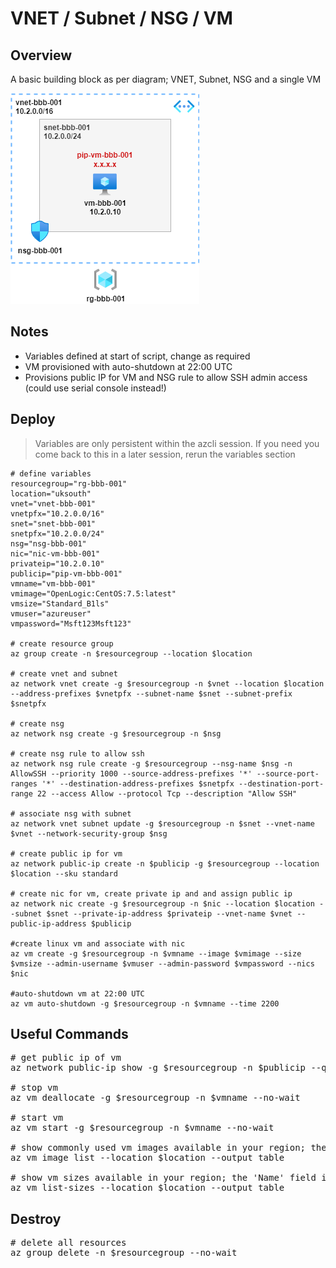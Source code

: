 # VNET / Subnet / NSG / VM

## Overview

A basic building block as per diagram; VNET, Subnet, NSG and a single VM 

![](vnet-subnet-nsg-vm.png)

## Notes

* Variables defined at start of script, change as required
* VM provisioned with auto-shutdown at 22:00 UTC
* Provisions public IP for VM and NSG rule to allow SSH admin access (could use serial console instead!)

## Deploy
> Variables are only persistent within the azcli session. If you need you come back to this in a later session, rerun the variables section

```
# define variables
resourcegroup="rg-bbb-001"
location="uksouth"
vnet="vnet-bbb-001"
vnetpfx="10.2.0.0/16"
snet="snet-bbb-001"
snetpfx="10.2.0.0/24"
nsg="nsg-bbb-001"
nic="nic-vm-bbb-001"
privateip="10.2.0.10"
publicip="pip-vm-bbb-001"
vmname="vm-bbb-001"
vmimage="OpenLogic:CentOS:7.5:latest"
vmsize="Standard_B1ls"
vmuser="azureuser"
vmpassword="Msft123Msft123"

# create resource group
az group create -n $resourcegroup --location $location

# create vnet and subnet
az network vnet create -g $resourcegroup -n $vnet --location $location --address-prefixes $vnetpfx --subnet-name $snet --subnet-prefix $snetpfx

# create nsg
az network nsg create -g $resourcegroup -n $nsg

# create nsg rule to allow ssh
az network nsg rule create -g $resourcegroup --nsg-name $nsg -n AllowSSH --priority 1000 --source-address-prefixes '*' --source-port-ranges '*' --destination-address-prefixes $snetpfx --destination-port-range 22 --access Allow --protocol Tcp --description "Allow SSH"

# associate nsg with subnet
az network vnet subnet update -g $resourcegroup -n $snet --vnet-name $vnet --network-security-group $nsg

# create public ip for vm
az network public-ip create -n $publicip -g $resourcegroup --location $location --sku standard

# create nic for vm, create private ip and and assign public ip
az network nic create -g $resourcegroup -n $nic --location $location --subnet $snet --private-ip-address $privateip --vnet-name $vnet --public-ip-address $publicip

#create linux vm and associate with nic
az vm create -g $resourcegroup -n $vmname --image $vmimage --size $vmsize --admin-username $vmuser --admin-password $vmpassword --nics $nic

#auto-shutdown vm at 22:00 UTC
az vm auto-shutdown -g $resourcegroup -n $vmname --time 2200
```

## Useful Commands
<pre lang="...">
# get public ip of vm
az network public-ip show -g $resourcegroup -n $publicip --query "{address: ipAddress}"

# stop vm
az vm deallocate -g $resourcegroup -n $vmname --no-wait

# start vm
az vm start -g $resourcegroup -n $vmname --no-wait

# show commonly used vm images available in your region; the 'Urn' field in the output is what to use as the --image variable when creating a vm
az vm image list --location $location --output table

# show vm sizes available in your region; the 'Name' field in the output is what to use as the --size variable when creating a vm
az vm list-sizes --location $location --output table
</pre>

## Destroy
<pre lang="...">
# delete all resources
az group delete -n $resourcegroup --no-wait
</pre>

